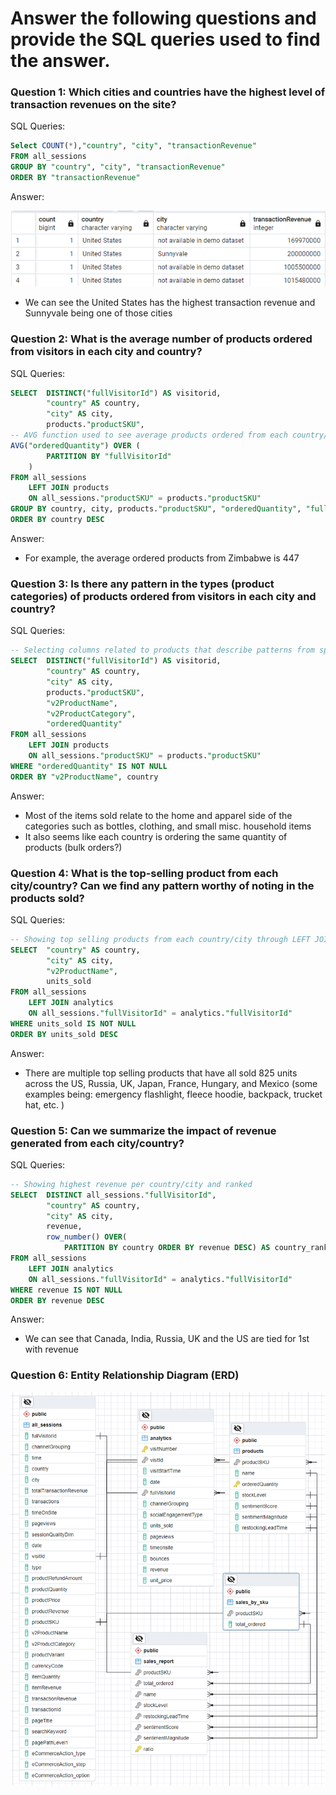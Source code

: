 # Answer the following questions and provide the SQL queries used to find the answer.

    
### **Question 1: Which cities and countries have the highest level of transaction revenues on the site?**


SQL Queries:
```SQL
Select COUNT(*),"country", "city", "transactionRevenue"
FROM all_sessions
GROUP BY "country", "city", "transactionRevenue"
ORDER BY "transactionRevenue"
```


Answer:

![q1_pic](./Images/q1.png)

- We can see the United States has the highest transaction revenue and Sunnyvale being one of those cities



### **Question 2: What is the average number of products ordered from visitors in each city and country?**


SQL Queries:
```SQL
SELECT  DISTINCT("fullVisitorId") AS visitorid, 
		"country" AS country, 
		"city" AS city, 
		products."productSKU", 
-- AVG function used to see average products ordered from each country/city
AVG("orderedQuantity") OVER (
		PARTITION BY "fullVisitorId"
	)
FROM all_sessions
	LEFT JOIN products
	ON all_sessions."productSKU" = products."productSKU"
GROUP BY country, city, products."productSKU", "orderedQuantity", "fullVisitorId"
ORDER BY country DESC
```
Answer: 

- For example, the average ordered products from Zimbabwe is 447





### **Question 3: Is there any pattern in the types (product categories) of products ordered from visitors in each city and country?**


SQL Queries:
```SQL
-- Selecting columns related to products that describe patterns from specific countries/cities
SELECT  DISTINCT("fullVisitorId") AS visitorid, 
		"country" AS country, 
		"city" AS city, 
		products."productSKU",
		"v2ProductName",
		"v2ProductCategory",
		"orderedQuantity"
FROM all_sessions
	LEFT JOIN products
	ON all_sessions."productSKU" = products."productSKU"
WHERE "orderedQuantity" IS NOT NULL
ORDER BY "v2ProductName", country 

```


Answer: 
        
- Most of the items sold relate to the home and apparel side of the categories such as bottles, clothing, and small misc. household items   
- It also seems like each country is ordering the same quantity of products (bulk orders?)






### **Question 4: What is the top-selling product from each city/country? Can we find any pattern worthy of noting in the products sold?**


SQL Queries:
```SQL
-- Showing top selling products from each country/city through LEFT JOIN
SELECT	"country" AS country, 
		"city" AS city, 
		"v2ProductName",
		units_sold
FROM all_sessions
	LEFT JOIN analytics
	ON all_sessions."fullVisitorId" = analytics."fullVisitorId"
WHERE units_sold IS NOT NULL
ORDER BY units_sold DESC
```
Answer:
- There are multiple top selling products that have all sold 825 units across the US, Russia, UK, Japan, France, Hungary, and Mexico (some examples being: emergency flashlight, fleece hoodie, backpack, trucket hat, etc. )





### **Question 5: Can we summarize the impact of revenue generated from each city/country?**

SQL Queries:
```SQL
-- Showing highest revenue per country/city and ranked
SELECT	DISTINCT all_sessions."fullVisitorId",
		"country" AS country, 
		"city" AS city, 
		revenue,
		row_number() OVER(
			PARTITION BY country ORDER BY revenue DESC) AS country_rank
FROM all_sessions
	LEFT JOIN analytics
	ON all_sessions."fullVisitorId" = analytics."fullVisitorId"
WHERE revenue IS NOT NULL
ORDER BY revenue DESC
```


Answer:
- We can see that Canada, India, Russia, UK and the US are tied for 1st with revenue 

### **Question 6: Entity Relationship Diagram (ERD)**
![q1_pic](./Images/ERD.png)






